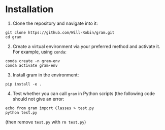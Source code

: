 # Installation

1. Clone the repository and navigate into it:

```shell
git clone https://github.com/Will-Robin/gram.git
cd gram
```

2. Create a virtual environment via your preferred method and activate it. For
   example, using `conda`:

```shell
conda create -n gram-env
conda activate gram-env
```

3. Install gram in the environment:

```shell
pip install -e .
```

4. Test whether you can call `gram` in Python scripts (the following code should
   not give an error:

```shell
echo from gram import Classes > test.py
python test.py
```

(then remove `test.py` with `rm test.py`)
